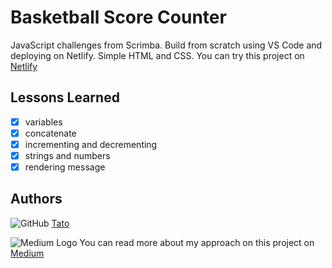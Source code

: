 # Basketball Score Counter

JavaScript challenges from Scrimba. Build from scratch using VS Code and deploying on Netlify. Simple HTML and CSS. You can try this project on [Netlify](https://silver-pasca-511b5e.netlify.app/)

## Lessons Learned

- [x]  variables
- [x]  concatenate
- [x]  incrementing and decrementing
- [x]  strings and numbers
- [x]  rendering message

## Authors

![GitHub](https://user-images.githubusercontent.com/80773310/199714215-60064183-68b4-4367-96a0-1ac5bd1d4bfb.png)
 [Tato](https://github.com/DHCJS)

![Medium Logo](https://user-images.githubusercontent.com/80773310/199714292-47f791ff-6245-49d2-baf3-e09abcce67e9.png)
 You can read more about my approach on this project on [Medium]()
